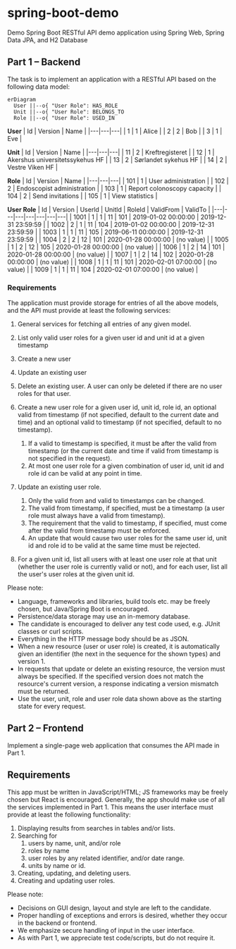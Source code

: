 # spring-boot-demo
Demo Spring Boot RESTful API demo application using Spring Web, Spring Data JPA, and H2 Database

## Part 1 – Backend

The task is to implement an application with a RESTful API based on the following data model:

```mermaid
erDiagram
  User ||--o{ "User Role": HAS_ROLE
  Unit ||--o{ "User Role": BELONGS_TO
  Role ||--o{ "User Role": USED_IN
```

**User**
| Id | Version | Name |
|---|---|---|
| 1 | 1 | Alice |
| 2 | 2 | Bob |
| 3 | 1 | Eve |

**Unit** 
| Id | Version | Name |
|---|---|---|
| 11 | 2 | Kreftregisteret |
| 12 | 1 | Akershus universitetssykehus HF |
| 13 | 2 | Sørlandet sykehus HF |
| 14 | 2 | Vestre Viken HF |

**Role** 
| Id | Version | Name |
|---|---|---|
| 101 | 1 | User administration |
| 102 | 2 | Endoscopist administration |
| 103 | 1 | Report colonoscopy capacity |
| 104 | 2 | Send invitations |
| 105 | 1 | View statistics |

**User Role**
| Id | Version | Userld | Unitld | Roleld | ValidFrom | ValidTo |
|---|---|---|---|---|---|---|
| 1001 | 1 | 1 | 11 | 101 | 2019-01-02 00:00:00 | 2019-12-31 23:59:59 |
| 1002 | 2 | 1 | 11 | 104 | 2019-01-02 00:00:00 | 2019-12-31 23:59:59 |
| 1003 | 1 | 1 | 11 | 105 | 2019-06-11 00:00:00 | 2019-12-31 23:59:59 |
| 1004 | 2 | 2 | 12 | 101 | 2020-01-28 00:00:00 | (no value) |
| 1005 | 1 | 2 | 12 | 105 | 2020-01-28 00:00:00 | (no value) |
| 1006 | 1 | 2 | 14 | 101 | 2020-01-28 00:00:00 | (no value) |
| 1007 | 1 | 2 | 14 | 102 | 2020-01-28 00:00:00 | (no value) |
| 1008 | 1 | 1 | 11 | 101 | 2020-02-01 07:00:00 | (no value) |
| 1009 | 1 | 1 | 11 | 104 | 2020-02-01 07:00:00 | (no value) |

### Requirements

The application must provide storage for entries of all the above models, and the API must provide at least the following services:

1. General services for fetching all entries of any given model.
1. List only valid user roles for a given user id and unit id at a given timestamp
1. Create a new user
1. Update an existing user
1. Delete an existing user. A user can only be deleted if there are no user roles for that user.
1. Create a new user role for a given user id, unit id, role id, an optional valid from timestamp (if not specified, default to the current date and time) and an optional valid to timestamp (if not specified, default to no timestamp). 
   1. If a valid to timestamp is specified, it must be after the valid from timestamp (or the current date and time if valid from timestamp is not specified in the request).
   1. At most one user role for a given combination of user id, unit id and role id can be valid at any point in time.

1. Update an existing user role. 
   1. Only the valid from and valid to timestamps can be changed. 
   1. The valid from timestamp, if specified, must be a timestamp (a user role must always have a valid from timestamp). 
   1. The requirement that the valid to timestamp, if specified, must come after the valid from timestamp must be enforced. 
   1. An update that would cause two user roles for the same user id, unit id and role id to be valid at the same time must be rejected.

1. For a given unit id, list all users with at least one user role at that unit (whether the user role is currently valid or not), and for each user, list all the user's user roles at the given unit id.

Please note:

- Language, frameworks and libraries, build tools etc. may be freely chosen, but Java/Spring Boot is encouraged.
- Persistence/data storage may use an in-memory database.
- The candidate is encouraged to deliver any test code used, e.g. JUnit classes or curl scripts.
- Everything in the HTTP message body should be as JSON.
- When a new resource (user or user role) is created, it is automatically given an identifier (the next in the sequence for the shown types) and version 1.
- In requests that update or delete an existing resource, the version must always be specified. If the specified version does not match the resource's current version, a response indicating a version mismatch must be returned.
- Use the user, unit, role and user role data shown above as the starting state for every request.


## Part 2 – Frontend

Implement a single-page web application that consumes the API made in Part 1.

## Requirements

This app must be written in JavaScript/HTML; JS frameworks may be freely chosen but React is encouraged. Generally, the app should make use of all the services implemented in Part 1. This means the user interface must provide at least the following functionality:

1. Displaying results from searches in tables and/or lists.
1. Searching for
   1. users by name, unit, and/or role
   1. roles by name
   1. user roles by any related identifier, and/or date range.
   1. units by name or id.
1. Creating, updating, and deleting users.
1. Creating and updating user roles.

Please note:

- Decisions on GUI design, layout and style are left to the candidate.
- Proper handling of exceptions and errors is desired, whether they occur in the backend or frontend.
- We emphasize secure handling of input in the user interface.
- As with Part 1, we appreciate test code/scripts, but do not require it.
